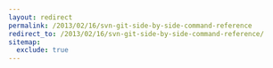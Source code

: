 ```yaml
---
layout: redirect
permalink: /2013/02/16/svn-git-side-by-side-command-reference
redirect_to: /2013/02/16/svn-git-side-by-side-command-reference/
sitemap:
  exclude: true
---
```

